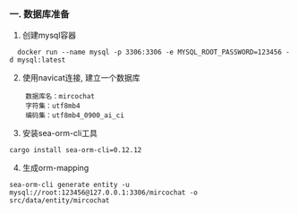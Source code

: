 ### 一. 数据库准备

1. 创建mysql容器

```shell
  docker run --name mysql -p 3306:3306 -e MYSQL_ROOT_PASSWORD=123456 -d mysql:latest
  ```

2. 使用navicat连接, 建立一个数据库

```shell
    数据库名：mircochat
    字符集：utf8mb4   
    编码集：utf8mb4_0900_ai_ci
```

3. 安装sea-orm-cli工具

``` shell
cargo install sea-orm-cli=0.12.12
```

4. 生成orm-mapping

```shell
sea-orm-cli generate entity -u mysql://root:123456@127.0.0.1:3306/mircochat -o src/data/entity/mircochat
```
